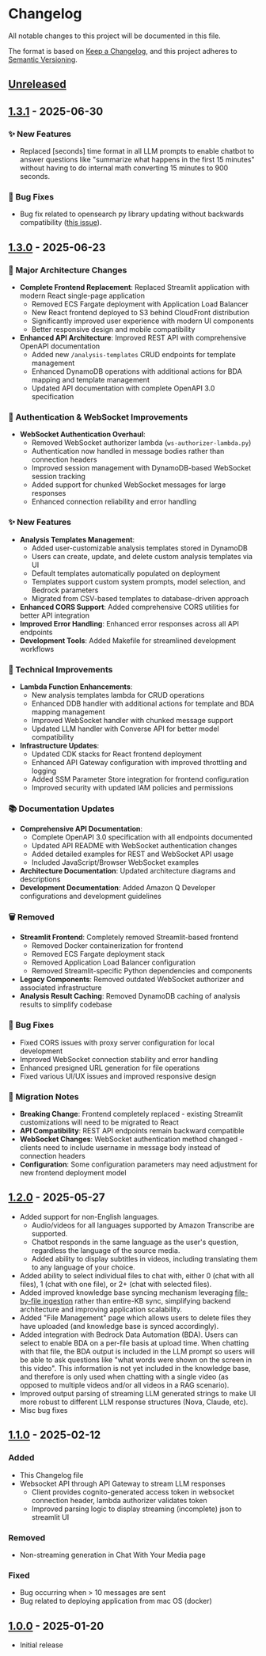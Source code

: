# Changelog

All notable changes to this project will be documented in this file.

The format is based on [Keep a Changelog](https://keepachangelog.com/en/1.0.0/),
and this project adheres to [Semantic Versioning](https://semver.org/spec/v2.0.0.html).

## [Unreleased](https://github.com/aws-samples/recorded-voice-insight-extraction-webapp/compare/main...develop)

## [1.3.1](https://github.com/aws-samples/recorded-voice-insight-extraction-webapp/releases/tag/v1.3.1) - 2025-06-30

### ✨ New Features
- Replaced [seconds] time format in all LLM prompts to enable chatbot to answer questions like "summarize what happens in the first 15 minutes" without having to do internal math converting 15 minutes to 900 seconds.

### 🐛 Bug Fixes
- Bug fix related to opensearch py library updating without backwards compatibility ([this issue](https://github.com/aws-samples/recorded-voice-insight-extraction-webapp/issues/7)).

## [1.3.0](https://github.com/aws-samples/recorded-voice-insight-extraction-webapp/releases/tag/v1.3.0) - 2025-06-23

### 🚀 Major Architecture Changes
- **Complete Frontend Replacement**: Replaced Streamlit application with modern React single-page application
  - Removed ECS Fargate deployment with Application Load Balancer
  - New React frontend deployed to S3 behind CloudFront distribution
  - Significantly improved user experience with modern UI components
  - Better responsive design and mobile compatibility
- **Enhanced API Architecture**: Improved REST API with comprehensive OpenAPI documentation
  - Added new `/analysis-templates` CRUD endpoints for template management
  - Enhanced DynamoDB operations with additional actions for BDA mapping and template management
  - Updated API documentation with complete OpenAPI 3.0 specification

### 🔐 Authentication & WebSocket Improvements
- **WebSocket Authentication Overhaul**: 
  - Removed WebSocket authorizer lambda (`ws-authorizer-lambda.py`)
  - Authentication now handled in message bodies rather than connection headers
  - Improved session management with DynamoDB-based WebSocket session tracking
  - Added support for chunked WebSocket messages for large responses
  - Enhanced connection reliability and error handling

### ✨ New Features
- **Analysis Templates Management**:
  - Added user-customizable analysis templates stored in DynamoDB
  - Users can create, update, and delete custom analysis templates via UI
  - Default templates automatically populated on deployment
  - Templates support custom system prompts, model selection, and Bedrock parameters
  - Migrated from CSV-based templates to database-driven approach
- **Enhanced CORS Support**: Added comprehensive CORS utilities for better API integration
- **Improved Error Handling**: Enhanced error responses across all API endpoints
- **Development Tools**: Added Makefile for streamlined development workflows

### 🔧 Technical Improvements
- **Lambda Function Enhancements**:
  - New analysis templates lambda for CRUD operations
  - Enhanced DDB handler with additional actions for template and BDA mapping management
  - Improved WebSocket handler with chunked message support
  - Updated LLM handler with Converse API for better model compatibility
- **Infrastructure Updates**:
  - Updated CDK stacks for React frontend deployment
  - Enhanced API Gateway configuration with improved throttling and logging
  - Added SSM Parameter Store integration for frontend configuration
  - Improved security with updated IAM policies and permissions

### 📚 Documentation Updates
- **Comprehensive API Documentation**: 
  - Complete OpenAPI 3.0 specification with all endpoints documented
  - Updated API README with WebSocket authentication changes
  - Added detailed examples for REST and WebSocket API usage
  - Included JavaScript/Browser WebSocket examples
- **Architecture Documentation**: Updated architecture diagrams and descriptions
- **Development Documentation**: Added Amazon Q Developer configurations and development guidelines

### 🗑️ Removed
- **Streamlit Frontend**: Completely removed Streamlit-based frontend
  - Removed Docker containerization for frontend
  - Removed ECS Fargate deployment stack
  - Removed Application Load Balancer configuration
  - Removed Streamlit-specific Python dependencies and components
- **Legacy Components**: Removed outdated WebSocket authorizer and associated infrastructure
- **Analysis Result Caching**: Removed DynamoDB caching of analysis results to simplify codebase

### 🐛 Bug Fixes
- Fixed CORS issues with proxy server configuration for local development
- Improved WebSocket connection stability and error handling
- Enhanced presigned URL generation for file operations
- Fixed various UI/UX issues and improved responsive design

### 🔄 Migration Notes
- **Breaking Change**: Frontend completely replaced - existing Streamlit customizations will need to be migrated to React
- **API Compatibility**: REST API endpoints remain backward compatible
- **WebSocket Changes**: WebSocket authentication method changed - clients need to include username in message body instead of connection headers
- **Configuration**: Some configuration parameters may need adjustment for new frontend deployment model

## [1.2.0](https://github.com/aws-samples/recorded-voice-insight-extraction-webapp/releases/tag/v1.2.0) - 2025-05-27
- Added support for non-English languages. 
  - Audio/videos for all languages supported by Amazon Transcribe are supported. 
  - Chatbot responds in the same language as the user's question, regardless the language of the source media.
  - Added ability to display subtitles in videos, including translating them to any language of your choice.
- Added ability to select individual files to chat with, either 0 (chat with all files), 1 (chat with one file), or 2+ (chat with selected files).
- Added improved knowledge base syncing mechanism leveraging [file-by-file ingestion](https://docs.aws.amazon.com/bedrock/latest/userguide/kb-direct-ingestion-add.html) rather than entire-KB sync, simplifying backend architecture and improving application scalability.
- Added "File Management" page which allows users to delete files they have uploaded (and knowledge base is synced accordingly).
- Added integration with Bedrock Data Automation (BDA). Users can select to enable BDA on a per-file basis at upload time. When chatting with that file, the BDA output is included in the LLM prompt so users will be able to ask questions like "what words were shown on the screen in this video". This information is not yet included in the knowledge base, and therefore is only used when chatting with a single video (as opposed to multiple videos and/or all videos in a RAG scenario).
- Improved output parsing of streaming LLM generated strings to make UI more robust to different LLM response structures (Nova, Claude, etc).
- Misc bug fixes

  
## [1.1.0](https://github.com/aws-samples/recorded-voice-insight-extraction-webapp/releases/tag/v1.1.0) - 2025-02-12
### Added 
- This Changelog file
- Websocket API through API Gateway to stream LLM responses
  - Client provides cognito-generated access token in websocket connection header, lambda authorizer validates token
  - Improved parsing logic to display streaming (incomplete) json to streamlit UI

### Removed
- Non-streaming generation in Chat With Your Media page

### Fixed
- Bug occurring when > 10 messages are sent
- Bug related to deploying application from mac OS (docker)

## [1.0.0](https://github.com/aws-samples/recorded-voice-insight-extraction-webapp/releases/tag/v1.0.0) - 2025-01-20
- Initial release


[1.1.0]: https://github.com/aws-samples/recorded-voice-insight-extraction-webapp/releases/tag/v1.1.0
[1.0.0]: https://github.com/aws-samples/recorded-voice-insight-extraction-webapp/releases/tag/v1.0.0
